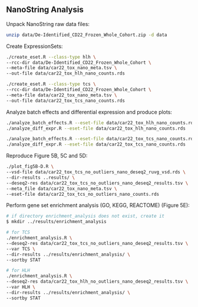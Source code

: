 ## NanoString Analysis

Unpack NanoString raw data files:

```bash
unzip data/De-Identified_CD22_Frozen_Whole_Cohort.zip -d data
```

Create ExpressionSets:

```bash
./create_eset.R --class-type hlh \
--rcc-dir data/De-Identified_CD22_Frozen_Whole_Cohort \
--meta-file data/car22_tox_nano_meta.tsv \
--out-file data/car22_tox_hlh_nano_counts.rds

./create_eset.R --class-type tcs \
--rcc-dir data/De-Identified_CD22_Frozen_Whole_Cohort \
--meta-file data/car22_tox_nano_meta.tsv \
--out-file data/car22_tox_tcs_nano_counts.rds
```

Analyze batch effects and differential expression and produce plots:

```bash
./analyze_batch_effects.R --eset-file data/car22_tox_hlh_nano_counts.rds
./analyze_diff_expr.R --eset-file data/car22_tox_hlh_nano_counts.rds
```

```bash
./analyze_batch_effects.R --eset-file data/car22_tox_tcs_nano_counts.rds
./analyze_diff_expr.R --eset-file data/car22_tox_tcs_nano_counts.rds
```

Reproduce Figure 5B, 5C and 5D:
```bash
./plot_fig5B-D.R \
--vsd-file data/car22_tox_tcs_no_outliers_nano_deseq2_ruvg_vsd.rds \
--dir-results ..results/ \
--deseq2-res data/car22_tox_tcs_no_outliers_nano_deseq2_results.tsv \
--meta_file data/car22_tox_nano_meta.tsv \
--eset-file data/car22_tox_tcs_no_outliers_nano_counts.rds
```

Perform gene set enrichment analysis (GO, KEGG, REACTOME) (Figure 5E):
```bash
# if directory enrichment_analysis does not exist, create it
$ mkdir ../results/enrichment_analysis

# for TCS
./enrichment_analysis.R \
--deseq2-res data/car22_tox_tcs_no_outliers_nano_deseq2_results.tsv \
--var TCS \
--dir-results ../results/enrichment_analysis/ \
--sortby STAT

# for HLH
./enrichment_analysis.R \
--deseq2-res data/car22_tox_hlh_no_outliers_nano_deseq2_results.tsv \
--var HLH \
--dir-results ../results/enrichment_analysis/ \
--sortby STAT
```
